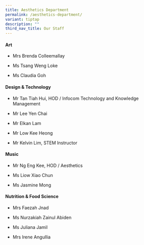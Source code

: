 ```yaml
---
title: Aesthetics Department
permalink: /aesthetics-department/
variant: tiptap
description: ""
third_nav_title: Our Staff
---
```

<h4><strong>Art</strong></h4>
<ul data-tight="true" class="tight">
<li>
<p>Mrs Brenda Colleemallay</p>
</li>
<li>
<p>Ms Tsang Weng Loke</p>
</li>
<li>
<p>Ms Claudia Goh</p>
</li>
</ul>
<h4><strong>Design &amp; Technology</strong></h4>
<ul data-tight="true" class="tight">
<li>
<p>Mr Tan Tiah Hui, HOD / Infocom Technology and Knowledge Management</p>
</li>
<li>
<p>Mr Lee Yen Chai</p>
</li>
<li>
<p>Mr Elkan Lam</p>
</li>
<li>
<p>Mr Low Kee Heong</p>
</li>
<li>
<p>Mr Kelvin Lim, STEM Instructor</p>
</li>
</ul>
<h4><strong>Music</strong></h4>
<ul data-tight="true" class="tight">
<li>
<p>Mr Ng Eng Kee, HOD / Aesthetics</p>
</li>
<li>
<p>Ms Liow Xiao Chun</p>
</li>
<li>
<p>Ms Jasmine Mong</p>
</li>
</ul>
<h4><strong>Nutrition &amp; Food Science</strong></h4>
<ul data-tight="true" class="tight">
<li>
<p>Mrs Faezah Jnad</p>
</li>
<li>
<p>Ms Nurzakiah Zainul Abiden</p>
</li>
<li>
<p>Ms Juliana Jamil</p>
</li>
<li>
<p>Mrs Irene Angullia</p>
</li>
</ul>
<p></p>